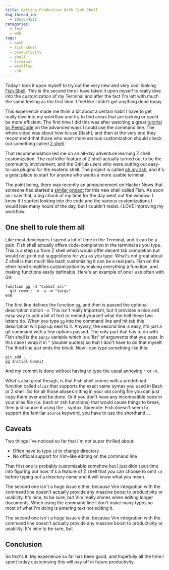 ```yaml
---
title: Getting Productive With Fish Shell
dsq_thread_id:
  - 1953644511
categories:
  - tech
  - web
tags:
  - bash
  - fish shell
  - productivity
  - shell
  - terminal
  - workflow
  - zsh
---
```


Today I took it upon myself to try out the very new and very cool looking [Fish Shell][1]. This is the second time I have taken it upon myself to really dive into the customization of my Terminal and after the fact I'm left with much the same feeling as the first time: I feel like I didn't get anything done today.

This experience made me think a bit about a certain habit I have to get really dive into my workflow and try to find areas that are lacking or could be more efficient. The first time I did this was after watching a great [tutorial by PeepCode][2] on the advanced ways I could use the command line. The whole video was about how to use [Bash], and then at the very end they recommend that those who want more serious customization should check out something called [Z shell][3].

That recommendation led me on an all-day adventure learning Z shell customization. The real killer feature of Z shell actually turned out to be the community involvement, and the GitHub users who were putting out easy-to-use plugins for the esoteric shell. The project is called [oh my zsh][4], and it's a great place to start for anyone who wants a more usable terminal.

The point being, there was recently an announcement on Hacker News that someone had started a [similar project][5] for this new shell called Fish. As soon as I saw that, a big chunk of my time for the day went out the window. I knew if I started looking into the code and the various customizations I would lose many hours of the day, but I couldn't resist. I LOVE improving my workflow.

<!--more-->

## One shell to rule them all

Like most developers I spend a lot of time in the Terminal, and it can be a pain. Fish shell actually offers code-completion in the terminal as you type. This is a step up from Z shell which would offer decent tab completion but would not print out suggestions for you as you type. What's not great about Z shell is that much like bash customizing it can be a real pain. Fish on the other hand simplifies customization by making everything a function, and making functions easily definable. Here's an example of one I use often with Git:

```
function gg -d "Commit all"
  git commit -v -a -m "$argv"
end
```

The first line defines the function `gg`, and then is passed the optional description option `-d`. This isn't really important, but it provides a nice and easy way to add a bit of text to remind yourself what the hell these two letters do. When you type `gg` into the command line and hit tab this description will pop up next to it. Anyway, the second line is easy, it's just a git command with a few options passed. The only part that has to do with Fish shell is the `$argv` variable which is a &#8216;list' of arguments that you pass. In this case I wrap it in `"` (double quotes) so that I don't have to do that myself. The third line just ends the block. Now I can type something like this:

```
git add .
gg Initial Commit
```

And my commit is done without having to type the usual annoying `"` or `-m`.

What's also great though, is that Fish shell comes with a predefined function called `alias` that supports the exact same syntax you used in Bash or Z shell. So for all those aliases sitting in your old config file you can just copy them over and be done. Or if you don't have any incompatible code in your alias file (i.e. bash or zsh functions) that would cause things to break, then just source it using the `.` syntax. Sidenote: Fish doesn't seem to support the familiar `source` keyword, you have to use the shorthand `.`.

## Caveats

Two things I've noticed so far that I'm not super thrilled about:

* Often have to type `cd` to change directory
* No official support for Vim-like editing on the command line

That first one is probably customizable somehow but I just didn't put time into figuring out how. It's a feature of Z shell that you can choose to omit `cd` before typing out a directory name and it will know what you mean.

The second one isn't a huge issue either, because Vim integration with the command line doesn't actually provide any massive boost to productivity or usability. It's nice, to be sure, but Vim really shines when editing longer documents. When using the command line I don't make many typos so most of what I'm doing is entering text not editing it.

The second one isn't a huge issue either, because Vim integration with the command line doesn't actually provide any massive boost to productivity or usability. It's nice to be sure, but

## Conclusion

So that's it. My experience so far has been good, and hopefully all the time I spent today customizing this will pay off in future productivity.

[1]: http://fishshell.com/
[2]: https://peepcode.com/products/advanced-command-line
[3]: http://en.wikipedia.org/wiki/Z_shell
[4]: https://github.com/robbyrussell/oh-my-zsh
[5]: https://github.com/bpinto/oh-my-fish
